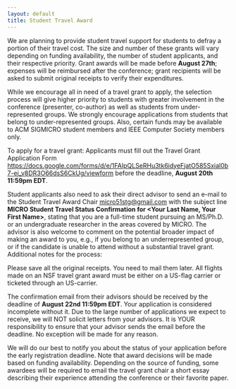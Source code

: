 ```yaml
---
layout: default
title: Student Travel Award
---
```


<p>We are planning to provide student travel support for students to defray a portion of their travel cost. 
The size and number of these grants will vary depending on funding availability, the number of student applicants, 
and their respective priority. Grant awards will be made before <b>August 27th</b>; expenses will be reimbursed after the conference; grant recipients will be asked to submit original receipts to verify their expenditures.
</p>
<p>While we encourage all in need of a travel grant to apply, the selection process will give higher priority to students with greater involvement in the conference (presenter, co-author) as well as students from under-represented groups. We strongly encourage applications from students that belong to under-represented groups. Also, certain funds may be available to ACM SIGMICRO student members and IEEE Computer Society members only.
</p>
<p>To apply for a travel grant: Applicants must fill out the Travel Grant Application Form 
<a href="https://docs.google.com/forms/d/e/1FAIpQLSeRHu3tk6idyeFjatO585Sxial0b7-ej_v8DR3O66dsS6CkUg/viewform">https://docs.google.com/forms/d/e/1FAIpQLSeRHu3tk6idyeFjatO585Sxial0b7-ej_v8DR3O66dsS6CkUg/viewform</a> before the deadline, 
<b>August 20th 11:59pm EDT</b>. 
</p>
<p>Student applicants also need to ask their direct advisor to send an e-mail to the Student Travel Award Chair 
<a href="mailto:micro51stg@gmail.com">micro51stg@gmail.com</a> with the subject line 
<b>MICRO Student Travel Status Confirmation for &lt;Your Last Name, Your First Name&gt;</b>, stating that you are a full-time student pursuing an MS/Ph.D. or an undergraduate researcher in the areas covered by MICRO. The advisor is also welcome to comment on the potential broader impact of making an award to you, e.g., if you belong to an underrepresented group, or if the candidate is unable to attend without a substantial travel grant. Additional notes for the process:
</p>
<p>Please save all the original receipts. You need to mail them later. All flights made on an NSF travel grant award must be either on a US-flag carrier or ticketed through an US-carrier. 
</p>
<p>The confirmation email from their advisors should be received by the deadline of 
<b>August 22nd 11:59pm EDT</b>. Your application is considered incomplete without it. Due to the large number of applications we expect to receive, we will NOT solicit letters from your advisors. It is YOUR responsibility to ensure that your advisor sends the email before the deadline. No exception will be made for any reason.
</p>
<p>We will do our best to notify you about the status of your application before the early registration deadline. Note that award decisions will be made based on funding availability. Depending on the source of funding, some awardees will be required to email the travel grant chair a short essay describing their experience attending the conference or their favorite paper.
</p>
